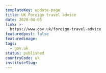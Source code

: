 ```yaml
---
templateKey: update-page
title: UK Foreign travel advice
date: 2020-04-05
link: >-
  https://www.gov.uk/foreign-travel-advice
featuredpost: false
featuredimage:
tags:
  - gov.uk
status: published
countryCode: uk
instituteSlug:
---
```

